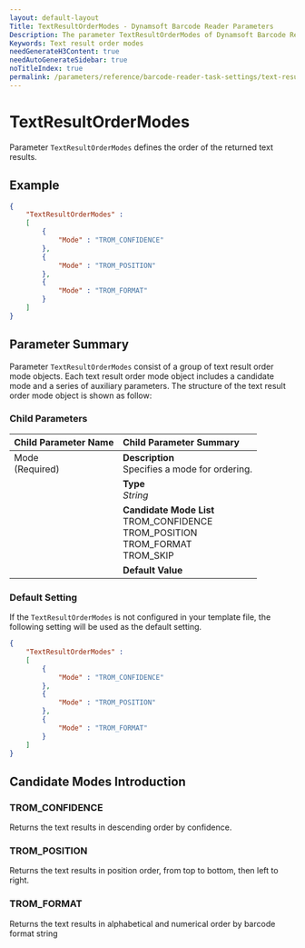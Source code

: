 ```yaml
---
layout: default-layout
Title: TextResultOrderModes - Dynamsoft Barcode Reader Parameters
Description: The parameter TextResultOrderModes of Dynamsoft Barcode Reader defines the order of the returned text results.
Keywords: Text result order modes
needGenerateH3Content: true
needAutoGenerateSidebar: true
noTitleIndex: true
permalink: /parameters/reference/barcode-reader-task-settings/text-result-order-modes.html
---
```


# TextResultOrderModes

Parameter `TextResultOrderModes` defines the order of the returned text results.

## Example

```json
{
    "TextResultOrderModes" :
    [
        {
            "Mode" : "TROM_CONFIDENCE"
        },
        {
            "Mode" : "TROM_POSITION"
        },
        {
            "Mode" : "TROM_FORMAT"
        }
    ]
}
```

## Parameter Summary

Parameter `TextResultOrderModes` consist of a group of text result order mode objects. Each text result order mode object includes a candidate mode and a series of auxiliary parameters. The structure of the text result order mode object is shown as follow:

### Child Parameters

<table style = "text-align:left">
    <thead>
        <tr>
            <th nowrap="nowrap">Child Parameter Name</th>
            <th nowrap="nowrap">Child Parameter Summary</th>
        </tr>
    </thead>
    <tr>
        <td rowspan = "4" style="vertical-align:text-top">Mode<br>(Required)</td>
        <td><b>Description</b><br>Specifies a mode for ordering.
        </td>
    </tr>
    <tr>
        <td><b>Type</b><br><i>String</i>
        </td>
    </tr>
    <tr>
        <td><b>Candidate Mode List</b><br>TROM_CONFIDENCE
            <br>TROM_POSITION
            <br>TROM_FORMAT
            <br>TROM_SKIP
        </td>
    </tr>
    <tr>
        <td><b>Default Value</b><br>
        </td>
    </tr>
</table>

### Default Setting

If the `TextResultOrderModes` is not configured in your template file, the following setting will be used as the default setting.

```json
{
    "TextResultOrderModes" : 
    [
        {
            "Mode" : "TROM_CONFIDENCE"
        },
        {
            "Mode" : "TROM_POSITION"
        },
        {
            "Mode" : "TROM_FORMAT"
        }
    ]
}
```

## Candidate Modes Introduction

### TROM_CONFIDENCE

Returns the text results in descending order by confidence.

### TROM_POSITION

Returns the text results in position order, from top to bottom, then left to right.

### TROM_FORMAT

Returns the text results in alphabetical and numerical order by barcode format string

